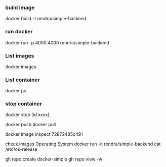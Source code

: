 ### build image
docker build -t rendra/simple-backend .

### run docker
docker run -p 4000:4000 rendra/simple-backend

### List images
docker images

### List container
docker ps 

### stop container
docker stop [id xxxx]

docker push
docker pull

docker image inspect 72872485c491

check images Operating System
docker run -it rendra/simple-backend cat /etc/os-release

gh repo create docker-simple
gh repo view -w
